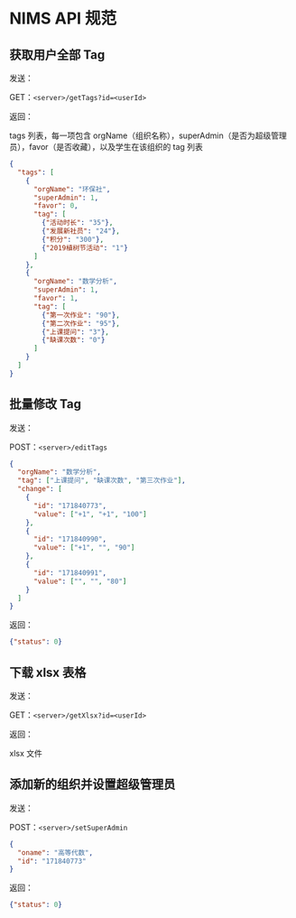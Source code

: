 # NIMS API 规范

## 获取用户全部 Tag

发送：

GET：```<server>/getTags?id=<userId>```

返回：

tags 列表，每一项包含 orgName（组织名称），superAdmin（是否为超级管理员），favor（是否收藏），以及学生在该组织的 tag 列表

``` json
{
  "tags": [
    {
      "orgName": "环保社",
      "superAdmin": 1,
      "favor": 0,
      "tag": [
        {"活动时长": "35"},
        {"发展新社员": "24"},
        {"积分": "300"},
        {"2019植树节活动": "1"}
      ]
    },
    {
      "orgName": "数学分析",
      "superAdmin": 1,
      "favor": 1,
      "tag": [
        {"第一次作业": "90"},
        {"第二次作业": "95"},
        {"上课提问": "3"},
        {"缺课次数": "0"}
      ]
    }
  ]
}
```

## 批量修改 Tag

发送：

POST：```<server>/editTags```

``` json
{
  "orgName": "数学分析",
  "tag": ["上课提问", "缺课次数", "第三次作业"],
  "change": [
    {
      "id": "171840773",
      "value": ["+1", "+1", "100"]
    },
    {
      "id": "171840990",
      "value": ["+1", "", "90"]
    },
    {
      "id": "171840991",
      "value": ["", "", "80"]
    }
  ]
}
```

返回：

``` json
{"status": 0}
```

## 下载 xlsx 表格

发送：

GET：```<server>/getXlsx?id=<userId>```

返回：

xlsx 文件

## 添加新的组织并设置超级管理员

发送：

POST：```<server>/setSuperAdmin```

``` json
{
  "oname": "高等代数",
  "id": "171840773"
}
```

返回：

``` json
{"status": 0}
```